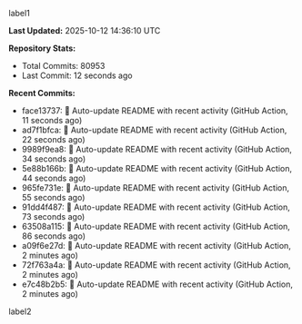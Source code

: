 
label1 
<!-- ACTIVITY_START -->
**Last Updated:** 2025-10-12 14:36:10 UTC

**Repository Stats:**
- Total Commits: 80953
- Last Commit: 12 seconds ago

**Recent Commits:**
- face13737: 🤖 Auto-update README with recent activity (GitHub Action, 11 seconds ago)
- ad7f1bfca: 🤖 Auto-update README with recent activity (GitHub Action, 22 seconds ago)
- 9989f9ea8: 🤖 Auto-update README with recent activity (GitHub Action, 34 seconds ago)
- 5e88b166b: 🤖 Auto-update README with recent activity (GitHub Action, 44 seconds ago)
- 965fe731e: 🤖 Auto-update README with recent activity (GitHub Action, 55 seconds ago)
- 91dd4f487: 🤖 Auto-update README with recent activity (GitHub Action, 73 seconds ago)
- 63508a115: 🤖 Auto-update README with recent activity (GitHub Action, 86 seconds ago)
- a09f6e27d: 🤖 Auto-update README with recent activity (GitHub Action, 2 minutes ago)
- 72f763a4a: 🤖 Auto-update README with recent activity (GitHub Action, 2 minutes ago)
- e7c48b2b5: 🤖 Auto-update README with recent activity (GitHub Action, 2 minutes ago)
<!-- ACTIVITY_END -->

label2
